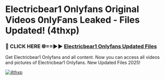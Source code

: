 # Electricbear1 Onlyfans Original Videos 0nlyFans Leaked - Files Updated! (4thxp)

<h3>🔴 CLICK HERE 🌐==►► <a href="https://tinyurl.com/ehrbuxhb" rel="nofollow">Electricbear1 Onlyfans Updated Files</a></h3>

Get Electricbear1 Onlyfans and all content. Now you can access all videos and pictures of Electricbear1 Onlyfans. New Updated Files 2025!

[![4thxp](https://i.imgur.com/lVYEuWS.gif)](https://tinyurl.com/ehrbuxhb)
